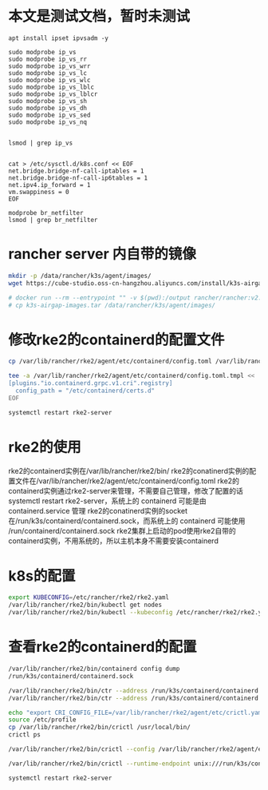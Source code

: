 # 本文是测试文档，暂时未测试
```
apt install ipset ipvsadm -y

sudo modprobe ip_vs
sudo modprobe ip_vs_rr
sudo modprobe ip_vs_wrr
sudo modprobe ip_vs_lc
sudo modprobe ip_vs_wlc
sudo modprobe ip_vs_lblc
sudo modprobe ip_vs_lblcr
sudo modprobe ip_vs_sh
sudo modprobe ip_vs_dh
sudo modprobe ip_vs_sed
sudo modprobe ip_vs_nq


lsmod | grep ip_vs


cat > /etc/sysctl.d/k8s.conf << EOF
net.bridge.bridge-nf-call-iptables = 1
net.bridge.bridge-nf-call-ip6tables = 1
net.ipv4.ip_forward = 1
vm.swappiness = 0
EOF

modprobe br_netfilter
lsmod | grep br_netfilter
```

# rancher server 内自带的镜像
```bash
mkdir -p /data/rancher/k3s/agent/images/
wget https://cube-studio.oss-cn-hangzhou.aliyuncs.com/install/k3s-airgap-images.tar -O /data/rancher/k3s/agent/images/k3s-airgap-images.tar

# docker run --rm --entrypoint "" -v $(pwd):/output rancher/rancher:v2.8.5 cp /var/lib/rancher/k3s/agent/images/k3s-airgap-images.tar /output/k3s-airgap-images.tar
# cp k3s-airgap-images.tar /data/rancher/k3s/agent/images/

```

# 修改rke2的containerd的配置文件
```bash
cp /var/lib/rancher/rke2/agent/etc/containerd/config.toml /var/lib/rancher/rke2/agent/etc/containerd/config.toml.tmpl

tee -a /var/lib/rancher/rke2/agent/etc/containerd/config.toml.tmpl << 'EOF'
[plugins."io.containerd.grpc.v1.cri".registry]
  config_path = "/etc/containerd/certs.d"
EOF

systemctl restart rke2-server
```


# rke2的使用

rke2的containerd实例在/var/lib/rancher/rke2/bin/
rke2的conatinerd实例的配置文件在/var/lib/rancher/rke2/agent/etc/containerd/config.toml
rke2的containerd实例通过rke2-server来管理，不需要自己管理，修改了配置的话 systemctl restart rke2-server，系统上的 containerd 可能是由 containerd.service 管理
rke2的conatinerd实例的socket在/run/k3s/containerd/containerd.sock，而系统上的 containerd 可能使用 /run/containerd/containerd.sock
rke2集群上启动的pod使用rke2自带的containerd实例，不用系统的，所以主机本身不需要安装containerd

# k8s的配置
```bash
export KUBECONFIG=/etc/rancher/rke2/rke2.yaml
/var/lib/rancher/rke2/bin/kubectl get nodes
/var/lib/rancher/rke2/bin/kubectl --kubeconfig /etc/rancher/rke2/rke2.yaml get nodes

```

# 查看rke2的containerd的配置
```bash
/var/lib/rancher/rke2/bin/containerd config dump
/run/k3s/containerd/containerd.sock

/var/lib/rancher/rke2/bin/ctr --address /run/k3s/containerd/containerd.sock --namespace k8s.io container ls
/var/lib/rancher/rke2/bin/ctr --address /run/k3s/containerd/containerd.sock --namespace k8s.io images ls

echo "export CRI_CONFIG_FILE=/var/lib/rancher/rke2/agent/etc/crictl.yaml" >> /etc/profile
source /etc/profile
cp /var/lib/rancher/rke2/bin/crictl /usr/local/bin/
crictl ps

/var/lib/rancher/rke2/bin/crictl --config /var/lib/rancher/rke2/agent/etc/crictl.yaml ps

/var/lib/rancher/rke2/bin/crictl --runtime-endpoint unix:///run/k3s/containerd/containerd.sock ps -a

systemctl restart rke2-server

```
